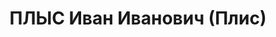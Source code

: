 ---
title: ПЛЫС Иван Иванович (Плис)
description: "Род. в 1887, Херсонская обл., Херсонский р-н, с. Широкая балка, украинец,\
  \ обр.: самообразование, член ВКП(б) с 1919. Проживал: Украинская ССР, г. Харьков,\
  \ Власенко, 7, кв. 9. Кузнец, зав. Обл. отд. Внутренней торговли Харьковского обл.\
  \ исполкома \n  Арестован 11.07.1937. Обв. по ст. 54-7-8-11 (участник контрреволюционной\
  \ террористической организации правых). Приговор: ВК ВС СССР, 05.12.1937 – 10 лет\
  \ ИТЛ и 5 л. п.п. Расстрелян 08.12.1937. \n  Реабилитирован 29.08.1957"
---